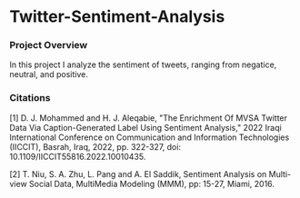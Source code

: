 # Twitter-Sentiment-Analysis
### Project Overview
In this project I analyze the sentiment of tweets, ranging from negatice, neutral, and positive.  

### Citations
[1] D. J. Mohammed and H. J. Aleqabie, "The Enrichment Of MVSA Twitter Data Via Caption-Generated Label Using Sentiment Analysis," 2022 Iraqi International Conference on Communication and Information Technologies (IICCIT), Basrah, Iraq, 2022, pp. 322-327, doi: 10.1109/IICCIT55816.2022.10010435.

[2] T. Niu, S. A. Zhu, L. Pang and A. El Saddik, Sentiment Analysis on Multi-view Social Data, MultiMedia Modeling (MMM), pp: 15-27, Miami, 2016.
